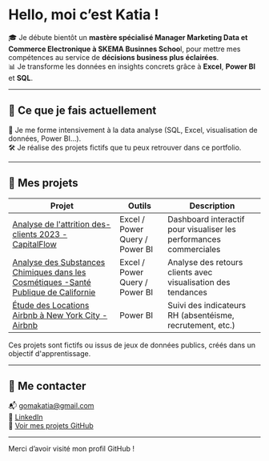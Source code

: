 # Hello, moi c’est Katia !

🎓 Je débute bientôt un **mastère spécialisé Manager Marketing Data et Commerce Electronique à SKEMA Businnes Schoo**l, pour mettre mes compétences au service de **décisions business plus éclairées**.  
📊 Je transforme les données en insights concrets grâce à **Excel**, **Power BI** et **SQL**.

---

## 🚀 Ce que je fais actuellement

🔎 Je me forme intensivement à la data analyse (SQL, Excel, visualisation de données, Power BI...).    
🛠 Je réalise des projets fictifs que tu peux retrouver dans ce portfolio.

---

## 📁 Mes projets

| Projet | Outils | Description |
|--------|--------|-------------|
| [Analyse de l'attrition des-clients 2023 - CapitalFlow](https://github.com/KatiaG-data/CapitalFlow-Analyse-de-l-attrition-des-clients--2023) | Excel / Power Query / Power BI | Dashboard interactif pour visualiser les performances commerciales |
| [Analyse des Substances Chimiques dans les Cosmétiques -Santé Publique de Californie](https://github.com/KatiaG-data/Sante-Publique-de-Californie--Analyse-des-Substances-Chimiques-dans-les-Cosmetiques-) | Excel / Power Query / Power BI| Analyse des retours clients avec visualisation des tendances |
| [Étude des Locations Airbnb à New York City - Airbnb](https://github.com/KatiaG-data/dashboard-rh) | Power BI | Suivi des indicateurs RH (absentéisme, recrutement, etc.) |

Ces projets sont fictifs ou issus de jeux de données publics, créés dans un objectif d'apprentissage.



---


## 🤝 Me contacter

📬 [gomakatia@gmail.com](mailto:gomakatia@gmail.com)  
💼 [LinkedIn](https://www.linkedin.com/in/katia-profil/)  
📁 [Voir mes projets GitHub](https://github.com/KatiaG-data?tab=repositories)

---

Merci d’avoir visité mon profil GitHub !  
